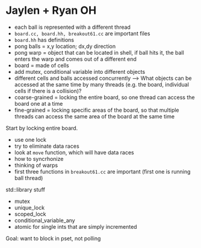 # Jaylen + Ryan OH
- each ball is represented with a different thread
- ```board.cc, board.hh, breakout61.cc``` are important files
- ```board.hh``` has definitions
- pong balls = x,y location; dx,dy direction
- pong warp = object that can be located in shell, if ball hits it, the ball enters the warp and comes out of a different end
- board = made of cells
- add mutex, conditional variable into different objects
- different cells and balls accessed concurrently --> What objects can be accessed at the same time by many threads (e.g. the board, individual cells if there is a collision)?
- coarse-grained = locking the entire board, so one thread can access the board one at a time
- fine-grained = locking specific areas of the board, so that multiple threads can access the same area of the board at the same time

Start by locking entire board.
- use one lock
- try to eliminate data races
- look at ```move``` function, which will have data races
- how to syncrhonize
- thinking of warps
- first three functions in ```breakout61.cc``` are important (first one is running ball thread)

std::library stuff
- mutex
- unique_lock
- scoped_lock
- conditional_variable_any
- atomic for single ints that are simply incremented

Goal: want to block in pset, not polling
